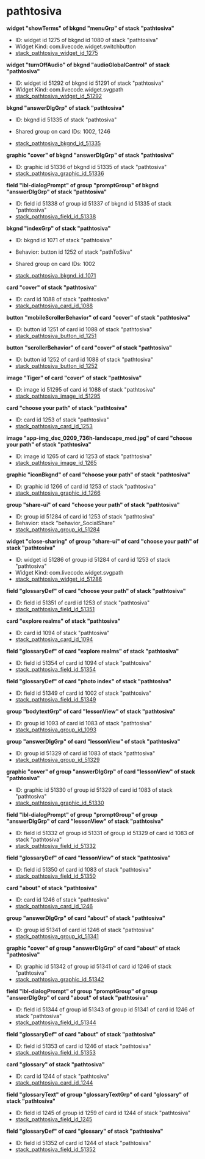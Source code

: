 # pathtosiva
**widget "showTerms" of bkgnd "menuGrp" of stack "pathtosiva"**
* ID: widget id 1275 of bkgnd id 1080 of stack "pathtosiva"
* Widget Kind: com.livecode.widget.switchbutton
* [stack_pathtosiva_widget_id_1275](./../../ScriptTracker/modules/pathtosiva_Scripts/stack_pathtosiva_widget_id_1275.livecodescript)

**widget "turnOffAudio" of bkgnd "audioGlobalControl" of stack "pathtosiva"**
* ID: widget id 51292 of bkgnd id 51291 of stack "pathtosiva"
* Widget Kind: com.livecode.widget.svgpath
* [stack_pathtosiva_widget_id_51292](./../../ScriptTracker/modules/pathtosiva_Scripts/stack_pathtosiva_widget_id_51292.livecodescript)

**bkgnd "answerDlgGrp" of stack "pathtosiva"**
* ID: bkgnd id 51335 of stack "pathtosiva"

* Shared group on card IDs: 1002, 1246
* [stack_pathtosiva_bkgnd_id_51335](./../../ScriptTracker/modules/pathtosiva_Scripts/stack_pathtosiva_bkgnd_id_51335.livecodescript)

**graphic "cover" of bkgnd "answerDlgGrp" of stack "pathtosiva"**
* ID: graphic id 51336 of bkgnd id 51335 of stack "pathtosiva"
* [stack_pathtosiva_graphic_id_51336](./../../ScriptTracker/modules/pathtosiva_Scripts/stack_pathtosiva_graphic_id_51336.livecodescript)

**field "lbl-dialogPrompt" of group "promptGroup" of bkgnd "answerDlgGrp" of stack "pathtosiva"**
* ID: field id 51338 of group id 51337 of bkgnd id 51335 of stack "pathtosiva"
* [stack_pathtosiva_field_id_51338](./../../ScriptTracker/modules/pathtosiva_Scripts/stack_pathtosiva_field_id_51338.livecodescript)

**bkgnd "indexGrp" of stack "pathtosiva"**
* ID: bkgnd id 1071 of stack "pathtosiva"
* Behavior: button id 1252 of stack "pathToSiva"

* Shared group on card IDs: 1002
* [stack_pathtosiva_bkgnd_id_1071](./../../ScriptTracker/modules/pathtosiva_Scripts/stack_pathtosiva_bkgnd_id_1071.livecodescript)

**card "cover" of stack "pathtosiva"**
* ID: card id 1088 of stack "pathtosiva"
* [stack_pathtosiva_card_id_1088](./../../ScriptTracker/modules/pathtosiva_Scripts/stack_pathtosiva_card_id_1088.livecodescript)

**button "mobileScrollerBehavior" of card "cover" of stack "pathtosiva"**
* ID: button id 1251 of card id 1088 of stack "pathtosiva"
* [stack_pathtosiva_button_id_1251](./../../ScriptTracker/modules/pathtosiva_Scripts/stack_pathtosiva_button_id_1251.livecodescript)

**button "scrollerBehavior" of card "cover" of stack "pathtosiva"**
* ID: button id 1252 of card id 1088 of stack "pathtosiva"
* [stack_pathtosiva_button_id_1252](./../../ScriptTracker/modules/pathtosiva_Scripts/stack_pathtosiva_button_id_1252.livecodescript)

**image "Tiger" of card "cover" of stack "pathtosiva"**
* ID: image id 51295 of card id 1088 of stack "pathtosiva"
* [stack_pathtosiva_image_id_51295](./../../ScriptTracker/modules/pathtosiva_Scripts/stack_pathtosiva_image_id_51295.livecodescript)

**card "choose your path" of stack "pathtosiva"**
* ID: card id 1253 of stack "pathtosiva"
* [stack_pathtosiva_card_id_1253](./../../ScriptTracker/modules/pathtosiva_Scripts/stack_pathtosiva_card_id_1253.livecodescript)

**image "app-img_dsc_0209_736h-landscape_med.jpg" of card "choose your path" of stack "pathtosiva"**
* ID: image id 1265 of card id 1253 of stack "pathtosiva"
* [stack_pathtosiva_image_id_1265](./../../ScriptTracker/modules/pathtosiva_Scripts/stack_pathtosiva_image_id_1265.livecodescript)

**graphic "iconBkgnd" of card "choose your path" of stack "pathtosiva"**
* ID: graphic id 1266 of card id 1253 of stack "pathtosiva"
* [stack_pathtosiva_graphic_id_1266](./../../ScriptTracker/modules/pathtosiva_Scripts/stack_pathtosiva_graphic_id_1266.livecodescript)

**group "share-ui" of card "choose your path" of stack "pathtosiva"**
* ID: group id 51284 of card id 1253 of stack "pathtosiva"
* Behavior: stack "behavior_SocialShare"
* [stack_pathtosiva_group_id_51284](./../../ScriptTracker/modules/pathtosiva_Scripts/stack_pathtosiva_group_id_51284.livecodescript)

**widget "close-sharing" of group "share-ui" of card "choose your path" of stack "pathtosiva"**
* ID: widget id 51286 of group id 51284 of card id 1253 of stack "pathtosiva"
* Widget Kind: com.livecode.widget.svgpath
* [stack_pathtosiva_widget_id_51286](./../../ScriptTracker/modules/pathtosiva_Scripts/stack_pathtosiva_widget_id_51286.livecodescript)

**field "glossaryDef" of card "choose your path" of stack "pathtosiva"**
* ID: field id 51351 of card id 1253 of stack "pathtosiva"
* [stack_pathtosiva_field_id_51351](./../../ScriptTracker/modules/pathtosiva_Scripts/stack_pathtosiva_field_id_51351.livecodescript)

**card "explore realms" of stack "pathtosiva"**
* ID: card id 1094 of stack "pathtosiva"
* [stack_pathtosiva_card_id_1094](./../../ScriptTracker/modules/pathtosiva_Scripts/stack_pathtosiva_card_id_1094.livecodescript)

**field "glossaryDef" of card "explore realms" of stack "pathtosiva"**
* ID: field id 51354 of card id 1094 of stack "pathtosiva"
* [stack_pathtosiva_field_id_51354](./../../ScriptTracker/modules/pathtosiva_Scripts/stack_pathtosiva_field_id_51354.livecodescript)

**field "glossaryDef" of card "photo index" of stack "pathtosiva"**
* ID: field id 51349 of card id 1002 of stack "pathtosiva"
* [stack_pathtosiva_field_id_51349](./../../ScriptTracker/modules/pathtosiva_Scripts/stack_pathtosiva_field_id_51349.livecodescript)

**group "bodytextGrp" of card "lessonView" of stack "pathtosiva"**
* ID: group id 1093 of card id 1083 of stack "pathtosiva"
* [stack_pathtosiva_group_id_1093](./../../ScriptTracker/modules/pathtosiva_Scripts/stack_pathtosiva_group_id_1093.livecodescript)

**group "answerDlgGrp" of card "lessonView" of stack "pathtosiva"**
* ID: group id 51329 of card id 1083 of stack "pathtosiva"
* [stack_pathtosiva_group_id_51329](./../../ScriptTracker/modules/pathtosiva_Scripts/stack_pathtosiva_group_id_51329.livecodescript)

**graphic "cover" of group "answerDlgGrp" of card "lessonView" of stack "pathtosiva"**
* ID: graphic id 51330 of group id 51329 of card id 1083 of stack "pathtosiva"
* [stack_pathtosiva_graphic_id_51330](./../../ScriptTracker/modules/pathtosiva_Scripts/stack_pathtosiva_graphic_id_51330.livecodescript)

**field "lbl-dialogPrompt" of group "promptGroup" of group "answerDlgGrp" of card "lessonView" of stack "pathtosiva"**
* ID: field id 51332 of group id 51331 of group id 51329 of card id 1083 of stack "pathtosiva"
* [stack_pathtosiva_field_id_51332](./../../ScriptTracker/modules/pathtosiva_Scripts/stack_pathtosiva_field_id_51332.livecodescript)

**field "glossaryDef" of card "lessonView" of stack "pathtosiva"**
* ID: field id 51350 of card id 1083 of stack "pathtosiva"
* [stack_pathtosiva_field_id_51350](./../../ScriptTracker/modules/pathtosiva_Scripts/stack_pathtosiva_field_id_51350.livecodescript)

**card "about" of stack "pathtosiva"**
* ID: card id 1246 of stack "pathtosiva"
* [stack_pathtosiva_card_id_1246](./../../ScriptTracker/modules/pathtosiva_Scripts/stack_pathtosiva_card_id_1246.livecodescript)

**group "answerDlgGrp" of card "about" of stack "pathtosiva"**
* ID: group id 51341 of card id 1246 of stack "pathtosiva"
* [stack_pathtosiva_group_id_51341](./../../ScriptTracker/modules/pathtosiva_Scripts/stack_pathtosiva_group_id_51341.livecodescript)

**graphic "cover" of group "answerDlgGrp" of card "about" of stack "pathtosiva"**
* ID: graphic id 51342 of group id 51341 of card id 1246 of stack "pathtosiva"
* [stack_pathtosiva_graphic_id_51342](./../../ScriptTracker/modules/pathtosiva_Scripts/stack_pathtosiva_graphic_id_51342.livecodescript)

**field "lbl-dialogPrompt" of group "promptGroup" of group "answerDlgGrp" of card "about" of stack "pathtosiva"**
* ID: field id 51344 of group id 51343 of group id 51341 of card id 1246 of stack "pathtosiva"
* [stack_pathtosiva_field_id_51344](./../../ScriptTracker/modules/pathtosiva_Scripts/stack_pathtosiva_field_id_51344.livecodescript)

**field "glossaryDef" of card "about" of stack "pathtosiva"**
* ID: field id 51353 of card id 1246 of stack "pathtosiva"
* [stack_pathtosiva_field_id_51353](./../../ScriptTracker/modules/pathtosiva_Scripts/stack_pathtosiva_field_id_51353.livecodescript)

**card "glossary" of stack "pathtosiva"**
* ID: card id 1244 of stack "pathtosiva"
* [stack_pathtosiva_card_id_1244](./../../ScriptTracker/modules/pathtosiva_Scripts/stack_pathtosiva_card_id_1244.livecodescript)

**field "glossaryText" of group "glossaryTextGrp" of card "glossary" of stack "pathtosiva"**
* ID: field id 1245 of group id 1259 of card id 1244 of stack "pathtosiva"
* [stack_pathtosiva_field_id_1245](./../../ScriptTracker/modules/pathtosiva_Scripts/stack_pathtosiva_field_id_1245.livecodescript)

**field "glossaryDef" of card "glossary" of stack "pathtosiva"**
* ID: field id 51352 of card id 1244 of stack "pathtosiva"
* [stack_pathtosiva_field_id_51352](./../../ScriptTracker/modules/pathtosiva_Scripts/stack_pathtosiva_field_id_51352.livecodescript)

